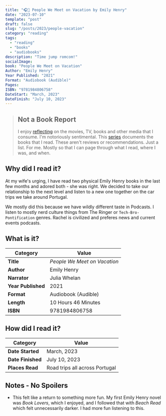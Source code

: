 ```yaml
---
title: "🎧🌴 People We Meet on Vacation by Emily Henry"
date: "2023-07-10"
template: "post"
draft: false
slug: "/posts/2023/people-vacation"
category: "reading"
tags:
  - "reading"
  - "books"
  - "audiobooks"
description: "Time jump romcom!"
socialImage:
book: "People We Meet on Vacation"
Author: "Emily Henry"
Year Published: "2021"
Format: "Audiobook (Audible)"
Pages:
ISBN: "9781984806758"
DateStart: "March, 2023"
DateFinish: "July 10, 2023"
---
```


> ## Not a Book Report
> I enjoy [reflecting](https://blog.samrhea.com/posts/2019/analyze-media-habits) on the movies, TV, books and other media that I consume. I'm notoriously sentimental. This [series](https://blog.samrhea.com/category/reading) documents the books that I read. These aren't reviews or recommendations. Just a list. For me. Mostly so that I can page through what I read, where I was, and when.

## Why did I read it?
At my wife's urging, I have read two physical Emily Henry books in the last few months and adored both - she was right. We decided to take our relationship to the next level and listen to a new one together on the car trips we take around Portugal.

We mostly did this because we have wildly different taste in Podcasts. I listen to mostly nerd culture things from The Ringer or `Tech-Bro-Pontification` genres. Rachel is civilized and preferes news and current events podcasts.

## What is it?
|Category|Value|
|---|---|
|**Title**|*People We Meet on Vacation*|
|**Author**|Emily Henry|
|**Narrator**|Julia Whelan|
|**Year Published**|2021|
|**Format**|Audiobook (Audible)|
|**Length**|10 Hours 46 Minutes|
|**ISBN**|9781984806758|

## How did I read it?
|Category|Value|
|---|---|
|**Date Started**|March, 2023|
|**Date Finished**|July 10, 2023|
|**Places Read**|Road trips all across Portugal|

## Notes - No Spoilers
* This felt like a return to something more fun. My first Emily Henry novel was *Book Lovers*, which I enjoyed, and I followed that with *Beach Read* which felt unnecessarily darker. I had more fun listening to this.